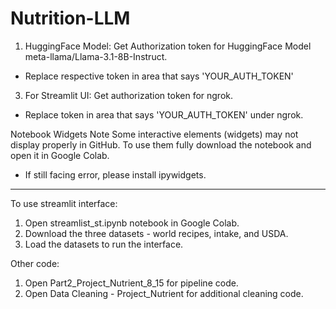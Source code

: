 # Nutrition-LLM
1. HuggingFace Model: Get Authorization token for HuggingFace Model meta-llama/Llama-3.1-8B-Instruct.
- Replace respective token in area that says 'YOUR_AUTH_TOKEN'
3. For Streamlit UI: Get authorization token for ngrok.
- Replace token in area that says 'YOUR_AUTH_TOKEN' under ngrok. 

Notebook Widgets Note
Some interactive elements (widgets) may not display properly in GitHub. To use them fully download the notebook and open it in Google Colab. 
- If still facing error, please install ipywidgets.

-------------------------------
To use streamlit interface:
1. Open streamlist_st.ipynb notebook in Google Colab.
2. Download the three datasets - world recipes, intake, and USDA.
3. Load the datasets to run the interface. 

Other code: 
1. Open Part2_Project_Nutrient_8_15 for pipeline code.
2. Open Data Cleaning - Project_Nutrient for additional cleaning code. 
